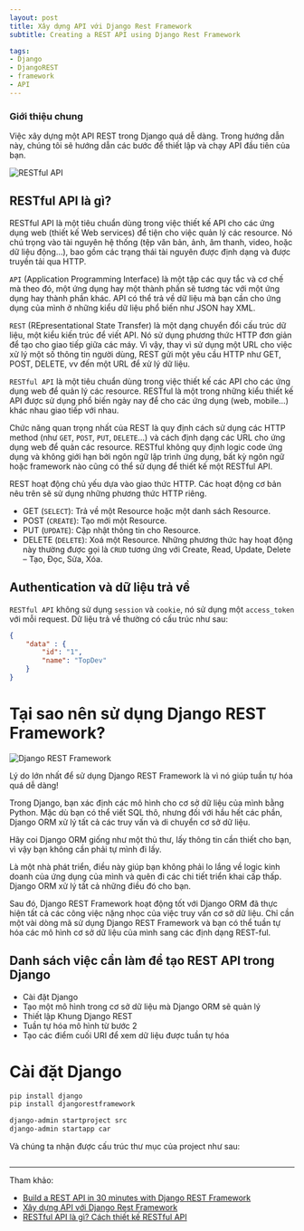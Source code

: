 ```yaml
---
layout: post
title: Xây dựng API với Django Rest Framework
subtitle: Creating a REST API using Django Rest Framework

tags:
- Django
- DjangoREST
- framework
- API
---
```


### Giới thiệu chung

Việc xây dựng một API REST trong Django quá dễ dàng. Trong hướng dẫn này, chúng tôi sẽ hướng dẫn các bước để thiết lập và chạy API đầu tiên của bạn.

![RESTful API](https://boxxv.github.io/img/posts/restful-api.jpg "RESTful API")

## RESTful API là gì?

RESTful API là một tiêu chuẩn dùng trong việc thiết kế API cho các ứng dụng web (thiết kế Web services) để tiện cho việc quản lý các resource. Nó chú trọng vào tài nguyên hệ thống (tệp văn bản, ảnh, âm thanh, video, hoặc dữ liệu động…), bao gồm các trạng thái tài nguyên được định dạng và được truyền tải qua HTTP.

`API` (Application Programming Interface) là một tập các quy tắc và cơ chế mà theo đó, một ứng dụng hay một thành phần sẽ tương tác với một ứng dụng hay thành phần khác. API có thể trả về dữ liệu mà bạn cần cho ứng dụng của mình ở những kiểu dữ liệu phổ biến như JSON hay XML.

`REST` (REpresentational State Transfer) là một dạng chuyển đổi cấu trúc dữ liệu, một kiểu kiến trúc để viết API. Nó sử dụng phương thức HTTP đơn giản để tạo cho giao tiếp giữa các máy. Vì vậy, thay vì sử dụng một URL cho việc xử lý một số thông tin người dùng, REST gửi một yêu cầu HTTP như GET, POST, DELETE, vv đến một URL để xử lý dữ liệu.

`RESTful API` là một tiêu chuẩn dùng trong việc thiết kế các API cho các ứng dụng web để quản lý các resource. RESTful là một trong những kiểu thiết kế API được sử dụng phổ biến ngày nay để cho các ứng dụng (web, mobile…) khác nhau giao tiếp với nhau.

Chức năng quan trọng nhất của REST là quy định cách sử dụng các HTTP method (như `GET`, `POST`, `PUT`, `DELETE`…) và cách định dạng các URL cho ứng dụng web để quản các resource. RESTful không quy định logic code ứng dụng và không giới hạn bởi ngôn ngữ lập trình ứng dụng, bất kỳ ngôn ngữ hoặc framework nào cũng có thể sử dụng để thiết kế một RESTful API.

REST hoạt động chủ yếu dựa vào giao thức HTTP. Các hoạt động cơ bản nêu trên sẽ sử dụng những phương thức HTTP riêng.

- GET (`SELECT`): Trả về một Resource hoặc một danh sách Resource.
- POST (`CREATE`): Tạo mới một Resource.
- PUT (`UPDATE`): Cập nhật thông tin cho Resource.
- DELETE (`DELETE`): Xoá một Resource.
Những phương thức hay hoạt động này thường được gọi là `CRUD` tương ứng với Create, Read, Update, Delete – Tạo, Đọc, Sửa, Xóa.

## Authentication và dữ liệu trả về

`RESTful API` không sử dụng `session` và `cookie`, nó sử dụng một `access_token` với mỗi request. Dữ liệu trả về thường có cấu trúc như sau:

```json
{
    "data" : {
        "id": "1",
        "name": "TopDev"
    }
}
```

# Tại sao nên sử dụng Django REST Framework?

![Django REST Framework](https://boxxv.github.io/img/posts/1_lAMsvtB6afHwTQYCNM1xvw.png "Django REST Framework")

Lý do lớn nhất để sử dụng Django REST Framework là vì nó giúp tuần tự hóa quá dễ dàng!

Trong Django, bạn xác định các mô hình cho cơ sở dữ liệu của mình bằng Python. Mặc dù bạn có thể viết SQL thô, nhưng đối với hầu hết các phần, Django ORM xử lý tất cả các truy vấn và di chuyển cơ sở dữ liệu.

Hãy coi Django ORM giống như một thủ thư, lấy thông tin cần thiết cho bạn, vì vậy bạn không cần phải tự mình đi lấy.

Là một nhà phát triển, điều này giúp bạn không phải lo lắng về logic kinh doanh của ứng dụng của mình và quên đi các chi tiết triển khai cấp thấp. Django ORM xử lý tất cả những điều đó cho bạn.

Sau đó, Django REST Framework hoạt động tốt với Django ORM đã thực hiện tất cả các công việc nặng nhọc của việc truy vấn cơ sở dữ liệu. Chỉ cần một vài dòng mã sử dụng Django REST Framework và bạn có thể tuần tự hóa các mô hình cơ sở dữ liệu của mình sang các định dạng REST-ful.

## Danh sách việc cần làm để tạo REST API trong Django

- Cài đặt Django
- Tạo một mô hình trong cơ sở dữ liệu mà Django ORM sẽ quản lý
- Thiết lập Khung Django REST
- Tuần tự hóa mô hình từ bước 2
- Tạo các điểm cuối URI để xem dữ liệu được tuần tự hóa

# Cài đặt Django

```bat
pip install django
pip install djangorestframework

django-admin startproject src
django-admin startapp car
```

Và chúng ta nhận được cấu trúc thư mục của project như sau:
```
```







-----
Tham khảo:
- [Build a REST API in 30 minutes with Django REST Framework](https://medium.com/swlh/build-your-first-rest-api-with-django-rest-framework-e394e39a482c)
- [Xây dựng API với Django Rest Framework](https://viblo.asia/p/xay-dung-api-voi-django-rest-framework-Do754PXJ5M6)
- [RESTful API là gì? Cách thiết kế RESTful API](https://topdev.vn/blog/restful-api-la-gi/)